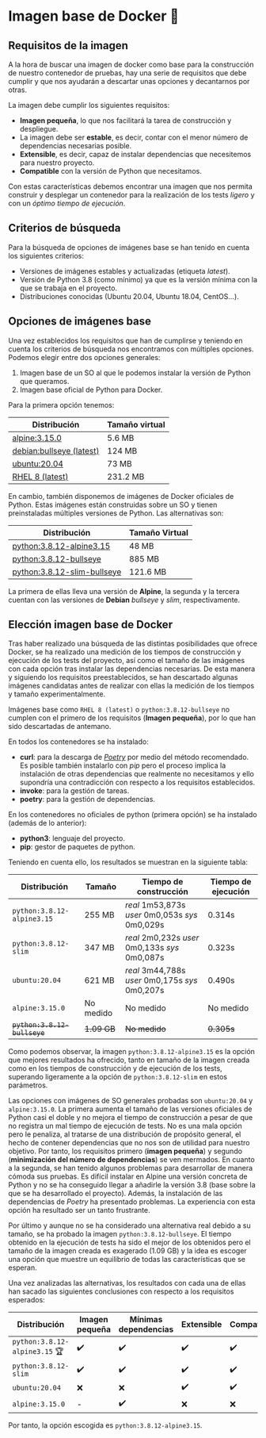 # Imagen base de Docker :dvd:
## Requisitos de la imagen
A la hora de buscar una imagen de docker como base para la construcción de nuestro contenedor de pruebas, hay una serie de requisitos que debe cumplir y que nos ayudarán a descartar unas opciones y decantarnos por otras.

La imagen debe cumplir los siguientes requisitos:

- **Imagen pequeña**, lo que nos facilitará la tarea de construcción y despliegue.
- La imagen debe ser **estable**, es decir, contar con el menor número de dependencias necesarias posible.
- **Extensible**, es decir, capaz de instalar dependencias que necesitemos para nuestro proyecto.
- **Compatible** con la versión de Python que necesitamos.

Con estas características debemos encontrar una imagen que nos permita construir y desplegar un contenedor para la realización de los tests *ligero* y con un *óptimo tiempo de ejecución*.

## Criterios de búsqueda
Para la búsqueda de opciones de imágenes base se han tenido en cuenta los siguientes criterios:
- Versiones de imágenes estables y actualizadas (etiqueta *latest*).
- Versión de Python 3.8 (como mínimo) ya que es la versión mínima con la que se trabaja en el proyecto.
- Distribuciones conocidas (Ubuntu 20.04, Ubuntu 18.04, CentOS...).

## Opciones de imágenes base
Una vez establecidos los requisitos que han de cumplirse y teniendo en cuenta los criterios de búsqueda nos encontramos con múltiples opciones. Podemos elegir entre dos opciones generales:

1. Imagen base de un SO al que le podemos instalar la versión de Python que queramos.
2. Imagen base oficial de Python para Docker.

Para la primera opción tenemos:

| Distribución          | Tamaño virtual  |
|-----------------------|----------|
|[alpine:3.15.0](https://github.com/docker-library/repo-info/blob/master/repos/alpine/local/latest.md)          | 5.6 MB   |
|[debian:bullseye (latest)](https://github.com/docker-library/repo-info/blob/master/repos/debian/local/latest.md)   | 124 MB   |
|[ubuntu:20.04](https://github.com/docker-library/repo-info/blob/master/repos/ubuntu/local/20.04.md)          | 73 MB    |
|[RHEL 8 (latest)](https://github.com/docker-library/repo-info/blob/master/repos/centos/local/latest.md)                 | 231.2 MB |

En cambio, también disponemos de imágenes de Docker oficiales de Python. Estas imágenes están construidas sobre un SO y tienen preinstaladas múltiples versiones de Python. Las alternativas son:

| Distribución               | Tamaño Virtual  |
|----------------------------|----------|
|[python:3.8.12-alpine3.15](https://github.com/docker-library/repo-info/blob/master/repos/python/local/3.8-alpine.md)    | 48 MB  |
|[python:3.8.12-bullseye](https://github.com/docker-library/repo-info/blob/master/repos/python/local/3.8.12-bullseye.md)      | 885 MB |
|[python:3.8.12-slim-bullseye](https://github.com/docker-library/repo-info/blob/master/repos/python/local/3.8.12-slim.md) | 121.6 MB |

La primera de ellas lleva una versión de **Alpine**, la segunda y la tercera cuentan con las versiones de **Debian** *bullseye* y *slim*, respectivamente.

## Elección imagen base de Docker
Tras haber realizado una búsqueda de las distintas posibilidades que ofrece Docker, se ha realizado una medición de los tiempos de construcción y ejecución de los tests del proyecto, así como el tamaño de las imágenes con cada opción tras instalar las dependencias necesarias. De esta manera y siguiendo los requisitos preestablecidos, se han descartado algunas imágenes candidatas antes de realizar con ellas la medición de los tiempos y tamaño experimentalmente.

Imágenes base como `RHEL 8 (latest)` o `python:3.8.12-bullseye` no cumplen con el primero de los requisitos (**Imagen pequeña**), por lo que han sido descartadas de antemano.

En todos los contenedores se ha instalado:
- **curl**: para la descarga de [*Poetry*](https://python-poetry.org/docs/#installation) por medio del método recomendado. Es posible también instalarlo con *pip* pero el proceso implica la instalación de otras dependencias que realmente no necesitamos y ello supondría una contradicción con respecto a los requisitos establecidos.
- **invoke**: para la gestión de tareas.
- **poetry**: para la gestión de dependencias.

En los contenedores no oficiales de python (primera opción) se ha instalado (además de lo anterior):
- **python3**: lenguaje del proyecto.
- **pip**: gestor de paquetes de python.

Teniendo en cuenta ello, los resultados se muestran en la siguiente tabla:

| Distribución                    | Tamaño      | Tiempo de construcción                              | Tiempo de ejecución |
|---------------------------------|-------------|-----------------------------------------------------|------------------|
|`python:3.8.12-alpine3.15`       | 255 MB      | *real* 1m53,873s *user* 0m0,053s *sys* 0m0,029s     | 0.314s
|`python:3.8.12-slim`             | 347 MB      | *real* 2m0,232s *user* 0m0,133s *sys* 0m0,087s      | 0.323s
|`ubuntu:20.04`                   | 621 MB      | *real* 3m44,788s *user* 0m0,175s *sys* 0m0,207s     | 0.490s
|`alpine:3.15.0`                  | No medido   | No medido                                           | No medido
|~~`python:3.8.12-bullseye`~~     | ~~1.09 GB~~ | ~~No medido~~                                       | ~~0.305s~~

Como podemos observar, la imagen `python:3.8.12-alpine3.15` es la opción que mejores resultados ha ofrecido, tanto en tamaño de la imagen creada como en los tiempos de construcción y de ejecución de los tests, superando ligeramente a la opción de `python:3.8.12-slim` en estos parámetros.

Las opciones con imágenes de SO generales probadas son `ubuntu:20.04` y `alpine:3.15.0`. La primera aumenta el tamaño de las versiones oficiales de Python casi el doble y no mejora el tiempo de construcción a pesar de que no registra un mal tiempo de ejecución de tests. No es una mala opción pero le penaliza, al tratarse de una distribución de propósito general, el hecho de contener dependencias que no nos son de utilidad para nuestro objetivo. Por tanto, los requisitos primero (**imagen pequeña**) y segundo (**minimización del número de dependencias**) se ven mermados. En cuanto a la segunda, se han tenido algunos problemas para desarrollar de manera cómoda sus pruebas. Es difícil instalar en Alpine una versión concreta de Python y no se ha conseguido llegar a añadirle la versión 3.8 (base sobre la que se ha desarrollado el proyecto). Además, la instalación de las dependencias de *Poetry* ha presentado problemas. La experiencia con esta opción ha resultado ser un tanto frustrante.

Por último y aunque no se ha considerado una alternativa real debido a su tamaño, se ha probado la imagen `python:3.8.12-bullseye`. El tiempo obtenido en la ejecución de tests ha sido el mejor de los obtenidos pero el tamaño de la imagen creada es exagerado (1.09 GB) y la idea es escoger una opción que muestre un equilibrio de todas las características que se esperan.

Una vez analizadas las alternativas, los resultados con cada una de ellas han sacado las siguientes conclusiones con respecto a los requisitos esperados:

| Distribución                           | Imagen pequeña | Mínimas dependencias | Extensible | Compatible |
|----------------------------------------|----------------|----------------------|------------|------------|
|`python:3.8.12-alpine3.15` :trophy:     |       ✔️        |           ✔️          |      ✔️     |     ✔️      |
|`python:3.8.12-slim`                    |       ✔️        |           ✔️          |      ✔️     |     ✔️      |
|`ubuntu:20.04`                          |      :x:       |          :x:         |      ✔️     |     ✔️      |
|`alpine:3.15.0`                         |       -        |           ✔️          |     :x:    |    :x:     |


Por tanto, la opción escogida es `python:3.8.12-alpine3.15`.